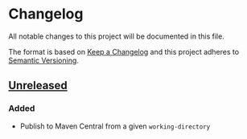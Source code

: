 # Changelog

All notable changes to this project will be documented in this file.

The format is based on [Keep a Changelog](https://keepachangelog.com/en/1.0.0/)
and this project adheres to [Semantic Versioning](https://semver.org/spec/v2.0.0.html).

## [Unreleased]

### Added
- Publish to Maven Central from a given `working-directory`

[Unreleased]: https://github.com/cucumber-actions/publish-npm/compare/v1.0.0...HEAD
[v1.0.0]: https://github.com/cucumber-actions/publish-npm/compare/v0.0.0...v1.0.0
